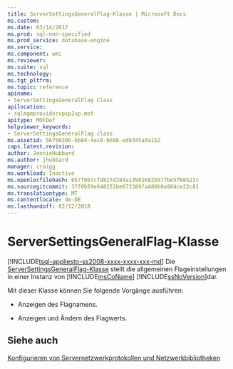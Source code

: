 ```yaml
---
title: ServerSettingsGeneralFlag-Klasse | Microsoft Docs
ms.custom: 
ms.date: 03/14/2017
ms.prod: sql-non-specified
ms.prod_service: database-engine
ms.service: 
ms.component: wmi
ms.reviewer: 
ms.suite: sql
ms.technology: 
ms.tgt_pltfrm: 
ms.topic: reference
apiname:
- ServerSettingsGeneralFlag Class
apilocation:
- sqlmgmproviderxpsp2up.mof
apitype: MOFDef
helpviewer_keywords:
- ServerSettingsGeneralFlag class
ms.assetid: 5676030b-bb84-4ac0-b68b-edb345a3a152
caps.latest.revision: 
author: JennieHubbard
ms.author: jhubbard
manager: craigg
ms.workload: Inactive
ms.openlocfilehash: 657f007cfd827d284a13901682b977be5f68523c
ms.sourcegitcommit: 37f0b59e648251be673389fa486b0a984ce22c81
ms.translationtype: MT
ms.contentlocale: de-DE
ms.lasthandoff: 02/12/2018
---
```

# <a name="serversettingsgeneralflag-class"></a>ServerSettingsGeneralFlag-Klasse
[!INCLUDE[tsql-appliesto-ss2008-xxxx-xxxx-xxx-md](../../../includes/tsql-appliesto-ss2008-xxxx-xxxx-xxx-md.md)]
Die [ServerSettingsGeneralFlag-Klasse](../../../relational-databases/wmi-provider-configuration-classes/serversettingsgeneralflag-class/serversettingsgeneralflag-class.md) stellt die allgemeinen Flageinstellungen in einer Instanz von [!INCLUDE[msCoName](../../../includes/msconame-md.md)] [!INCLUDE[ssNoVersion](../../../includes/ssnoversion-md.md)]dar.  
  
 Mit dieser Klasse können Sie folgende Vorgänge ausführen:  
  
-   Anzeigen des Flagnamens.  
  
-   Anzeigen und Ändern des Flagwerts.  
  
## <a name="see-also"></a>Siehe auch  
 [Konfigurieren von Servernetzwerkprotokollen und Netzwerkbibliotheken](http://msdn.microsoft.com/library/ms177485\(v=sql.100\).aspx)  
  
  

